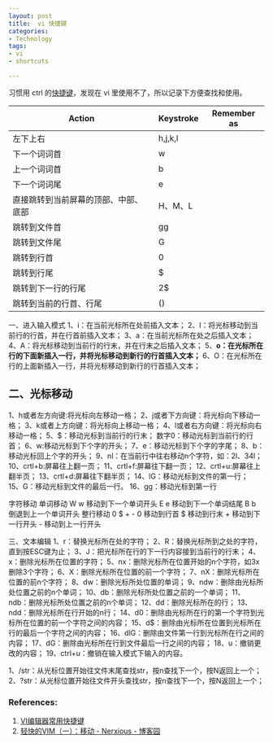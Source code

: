 ```yaml
---
layout: post
title:  vi 快捷键
categories: 
- Technology
tags:
- vi
- shortcuts

---
```



习惯用 ctrl 的[快捷键](http://tzungtzu.github.io/2016/11/27/shortcut.html)，发现在 vi 里使用不了，所以记录下方便查找和使用。

<!--more-->

| Action | Keystroke | Remember as |
|---|---|---|
|左下上右|h,j,k,l||
|下一个词词首|w||
|上一个词词首|b||
|下一个词词尾|e||
|直接跳转到当前屏幕的顶部、中部、底部|H、M、L||
|跳转到文件首|gg||
|跳转到文件尾|G||
|跳转到行首|0||
|跳转到行尾|$||
|跳转到下一行的行尾|2$||
|跳转到当前的行首、行尾|()||


一、进入输入模式
1、i：在当前光标所在处前插入文本；
2、I：将光标移动到当前行的行首，并在行首前插入文本；
3、a：在当前光标所在处之后插入文本；
4、A：将光标移动到当前行的行末，并在行末之后插入文本；
5、__o：在光标所在行的下面新插入一行，并将光标移动到新行的行首插入文本；__
6、O：在光标所在行的上面新插入一行，并将光标移动到新行的行首插入文本；

## 二、光标移动
1、h或者左方向键:将光标向左移动一格；
2、j或者下方向键：将光标向下移动一格；
3、k或者上方向键：将光标向上移动一格；
4、l或者右方向键：将光标向右移动一格；
5、$：移动光标到当前行的行末；
   数字0：移动光标到当前行的行首；
6、w:移动光标到下个字的开头；
7、e：移动光标到下个字的字尾；
8、b：移动光标回上个字的开头；
9、nl：在当前行中往右移动n个字符，如：2l、34l；
10、crtl+b:屏幕往上翻一页；
11、crtl+f:屏幕往下翻一页；
12、crtl+u:屏幕往上翻半页；
13、crtl+d:屏幕往下翻半页；
14、lG：移动光标到文件的第一行；
15、G：移动光标到文件的最后一行。
16、gg：移动光标到第一行

字符移动
单词移动 
    W w            移动到下一个单词开头
    E e            移动到下一个单词结尾
    B b            倒退到上一个单词开头
整行移动 0 $ + -
    0            移动到行首
    $            移动到行末
    +            移动到下一行开头
    -            移动到上一行开头


三、文本编辑
1、r：替换光标所在处的字符；
2、R：替换光标所到之处的字符，直到按ESC键为止；
3、J：把光标所在行的下一行内容接到当前行的行末；
4、x：删除光标所在位置的字符；
5、nx：删除光标所在位置开始的n个字符，如3x删除3个字符；
6、X：删除光标所在位置的前一个字符；
7、nX：删除光标所在位置的前n个字符；
8、dw：删除光标所处位置的单词；
9、ndw：删除由光标所处位置之前的n个单词；
10、db：删除光标所处位置之前的一个单词；
11、ndb：删除光标所处位置之前的n个单词；
12、dd：删除光标所在的行；
13、ndd：删除光标所在行开始的n行；
14、d0：删除由光标所在行的第一个字符到光标所在位置的前一个字符之间的内容；
15、d$：删除由光标所在位置到光标所在行的最后一个字符之间的内容；
16、dlG：删除由文件第一行到光标所在行之间的内容；
17、dG：删除由光标所在行到文件最后一行之间的内容；
18、u：撤销更改的内容；
19、ctrl+u：撤销在输入模式下输入的内容。


1、/str：从光标位置开始往文件末尾查找str，按n查找下一个，按N返回上一个；
2、?str：从光标位置开始往文件开头查找str，按n查找下一个，按N返回上一个；




### References:
1. [VI编辑器常用快捷键](http://blog.csdn.net/leexide/article/details/17269013)
2. [轻快的VIM（一）：移动 - Nerxious - 博客园](http://www.cnblogs.com/nerxious/archive/2012/12/21/2827303.html)


